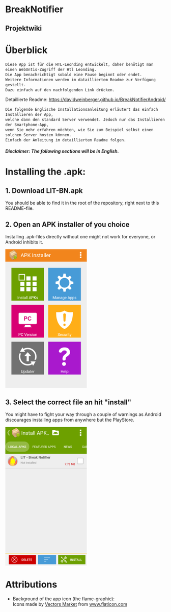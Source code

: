﻿# BreakNotifier

## Projektwiki


# Überblick
    Diese App ist für die HTL-Leonding entwickelt, daher benötigt man einen WebUntis-Zugriff der Htl Leonding. 
    Die App benachrichtigt sobald eine Pause beginnt oder endet. 
    Weitere Informationen werden im datailliertem Readme zur Verfügung gestellt.
    Dazu einfach auf den nachfolgenden Link drücken. 
Detaillierte Readme: https://davidweinberger.github.io/BreakNotifierAndroid/
    
    Die folgende Englische Installationsanleitung erläutert das einfach Installieren der App, 
    welche dann den standard Server verwendet. Jedoch nur das Installieren der Smartphone-App, 
    wenn Sie mehr erfahren möchten, wie Sie zum Beispiel selbst einen solchen Server hosten können. 
    Einfach der Anleitung im detailliertem Readme folgen. 

##### Disclaimer: The following sections will be in English.

# Installing the .apk:

## 1. Download LIT-BN.apk
You should be able to find it in the root of the repository, right next to this README-file.

## 2. Open an APK installer of you choice
Installing .apk-files directly without one might not work for everyone, or Android inhibits it.

<img src="images/apk_installer.png" width="256">

## 3. Select the correct file an hit "install"
You might have to fight your way through a couple of warnings as Android discourages installing apps from anywhere but the PlayStore.

<img src="images/select_apk.png" width="256">

# Attributions
- Background of the app icon (the flame-graphic):
    <div>Icons made by <a href="https://www.flaticon.com/authors/vectors-market" title="Vectors Market">Vectors Market</a> from <a href="https://www.flaticon.com/" title="Flaticon">www.flaticon.com</a></div>
